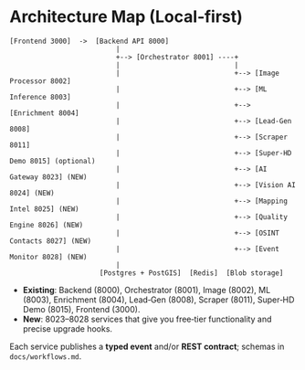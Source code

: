 # Architecture Map (Local‑first)

```
[Frontend 3000]  ->  [Backend API 8000]
                          |
                          +--> [Orchestrator 8001] ----+
                          |                            |
                          |                            +--> [Image Processor 8002]
                          |                            +--> [ML Inference 8003]
                          |                            +--> [Enrichment 8004]
                          |                            +--> [Lead‑Gen 8008]
                          |                            +--> [Scraper 8011]
                          |                            +--> [Super‑HD Demo 8015] (optional)
                          |                            +--> [AI Gateway 8023] (NEW)
                          |                            +--> [Vision AI 8024] (NEW)
                          |                            +--> [Mapping Intel 8025] (NEW)
                          |                            +--> [Quality Engine 8026] (NEW)
                          |                            +--> [OSINT Contacts 8027] (NEW)
                          |                            +--> [Event Monitor 8028] (NEW)
                          |
                      [Postgres + PostGIS]  [Redis]  [Blob storage]
```

- **Existing**: Backend (8000), Orchestrator (8001), Image (8002), ML (8003), Enrichment (8004),
  Lead‑Gen (8008), Scraper (8011), Super‑HD Demo (8015), Frontend (3000).
- **New**: 8023–8028 services that give you free‑tier functionality and precise upgrade hooks.

Each service publishes a **typed event** and/or **REST contract**; schemas in `docs/workflows.md`.

